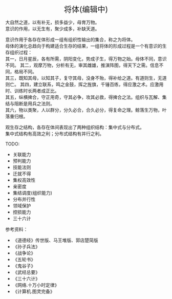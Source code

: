 <center><font size=5>将体(编辑中)</font></center>

大自然之道，以有补无，损多益少，母育万物。<br/>
意识的作用，以无生有，聚少成多，补缺天道。<br/>

意识作用于各存在体形成一组有组织性输出的集合，称之为将体。<br/>
母体的演化总趋向于构建适合生存的结果，一组将体的形成过程是一个有意识的生存组织过程：<br/>
其一，日月星辰，各有所需，阴阳变化，势成子生，得万物之始。母体不同，意识不同。
其二，观摩万物，分析有无，审其雌雄，推演阵图，得天下之需。信息不同，格局不同。<br/>
其三，既知其母，以知其子，复守其母，没身不殆，得补给之道。有道则生，无道则亡。
其四，建立联系，鸣之金鼓，挥之旌旗，千锤百练，得应激之术。应激用时、训练时长两者成正比。<br/>
其五，纵横捭合，守正用奇，守其必争，攻其必救，得捭合之法。组织与瓦解、集结与阻断是用兵之法则。<br/>
其六，物以类聚，人以群分，分久必合，合久必分，得复命之理。鲸落生万物，叶落重归根。<br/>

观生存之结构，各存在体间表现出了两种组织结构：集中式与分布式。<br/>
集中式结构有高效之利；分布式结构有并行之利。<br/>


TODO: 
* 关联能力
* 预判能力
* 技能法则
* 迁就不得
* 集权高效性
* 亲密度
* 集结调度(组织能力)
* 分布并行性
* 领域保护
* 控损能力
* 三十六计


参考资料：
* 《道德经》传世版、马王堆版、郭店楚简版
* 《孙子兵法》
* 《战争论》
* 《五轮书》
* 《鬼谷子》
* 《武经总要》
* 《三十六计》
* 《网络.十万小时定律》
* 《计算机.图灵完备》

